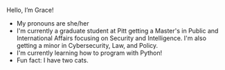 Hello, I’m Grace!
- My pronouns are she/her
- I'm currently a graduate student at Pitt getting a Master's in Public and International Affairs focusing on Security and Intelligence. I'm also getting a minor in Cybersecurity, Law, and Policy.
- I'm currently learning how to program with Python!
- Fun fact: I have two cats.

<!---
gmomalley320/gmomalley320 is a ✨ special ✨ repository because its `README.md` (this file) appears on your GitHub profile.
You can click the Preview link to take a look at your changes.
--->
